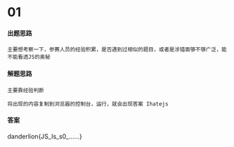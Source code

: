 # 01

#### 出题思路

`主要想考察一下，参赛人员的经验积累，是否遇到过相似的题目，或者是涉猎面够不够广泛，能不能看透JS的奥秘`

#### 解题思路

`主要靠经验判断`

`将出现的内容复制到浏览器的控制台，运行，就会出现答案 Ihatejs`

####  答案

danderlion{JS_Is_s0_......}

